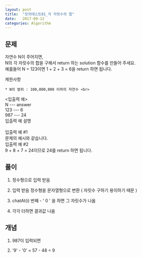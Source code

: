 ```yaml
---
layout: post
title:  "모의테스트01_각 자릿수의 합"
date:   2017-09-12
categories: Algorithm
---
```


## 문제

자연수 N이 주어지면,<br> N의 각 자릿수의 합을 구해서 return 하는 solution 함수를 만들어 주세요.<br>
예를들어 N = 123이면 1 + 2 + 3 = 6을 return 하면 됩니다.<br>

제한사항<br>

	* N의 범위 : 100,000,000 이하의 자연수 <br>

<입출력 예> <br>
N --- answer <br>
123 --- 6 <br>
987	--- 24 <br>
입출력 예 설명<br><br>
입출력 예 #1<br>
문제의 예시와 같습니다.<br>
입출력 예 #2<br>
9 + 8 + 7 = 24이므로 24를 return 하면 됩니다.

## 풀이

1. 정수형으로 입력 받음

2. 입력 받음 정수형을 문자열형으로 변환 ( 자릿수 구하기 용이하기 때문 )

3. chatAt(i) 번째 - ' 0 ' 을 하면 그 자릿수가 나옴

4. 각각 더하면 결과값 나옴

## 개념

1. 987이 입력되면 

2. '9' - '0' = 57 - 48 = 9
